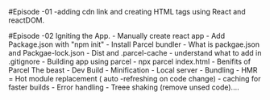#Episode -01
    -adding cdn link and creating HTML tags using React and reactDOM.

#Episode -02 Igniting the App.
    - Manually create react app
    - Add Package.json with "npm init"
    - Install Parcel bundler
    - What is packgae.json and Packgae-lock.json
    - Dist and .parcel-cache
    - understand what to add in .gitignore
    - Building app using parcel
        - npx parcel index.html
    - Benifits of Parcel The beast
        - Dev Build
        - Minification
        - Local server
        - Bundling
        - HMR = Hot module replacement ( auto -refreshing on code change)
        - caching for faster builds
        - Error handling 
        - Treee shaking (remove unsed code)....